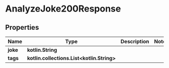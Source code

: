 
# AnalyzeJoke200Response

## Properties
Name | Type | Description | Notes
------------ | ------------- | ------------- | -------------
**joke** | **kotlin.String** |  | 
**tags** | **kotlin.collections.List&lt;kotlin.String&gt;** |  | 



